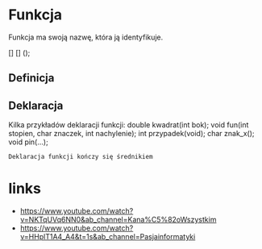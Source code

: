 # Funkcja

Funkcja ma swoją nazwę, która ją identyfikuje.

[] [] ();


## Definicja

## Deklaracja

Kilka przykładów deklaracji funkcji:
double kwadrat(int bok);
void fun(int stopien, char znaczek, int nachylenie); int przypadek(void);
char znak_x();
void pin(...);

```
Deklaracja funkcji kończy się średnikiem
```

# links
- https://www.youtube.com/watch?v=NKTqUVq6NN0&ab_channel=Kana%C5%82oWszystkim
- https://www.youtube.com/watch?v=HHplT1A4_A4&t=1s&ab_channel=Pasjainformatyki

